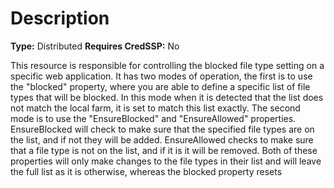 # Description

**Type:** Distributed
**Requires CredSSP:** No

This resource is responsible for controlling the blocked file type setting on a
specific web application. It has two modes of operation, the first is to use
the "blocked" property, where you are able to define a specific list of file
types that will be blocked. In this mode when it is detected that the list
does not match the local farm, it is set to match this list exactly. The
second mode is to use the "EnsureBlocked" and "EnsureAllowed" properties.
EnsureBlocked will check to make sure that the specified file types are on the
list, and if not they will be added. EnsureAllowed checks to make sure that a
file type is not on the list, and if it is it will be removed. Both of these
properties will only make changes to the file types in their list and will
leave the full list as it is otherwise, whereas the blocked property resets
